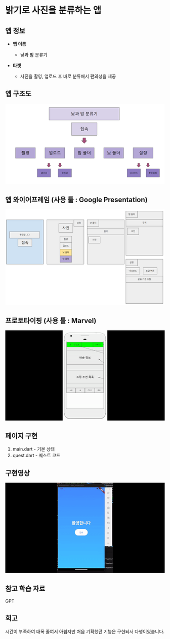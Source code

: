 # 밝기로 사진을 분류하는 앱  

## 앱 정보

- **앱 이름** 

  - 낮과 밤 분류기    

- **타겟**  

  - 사진을 촬영, 업로드 후 바로 분류해서 편의성을 제공          


## 앱 구조도

<img src="https://github.com/rumelay/Aiffel_quest_cr/blob/main/assets/First.png">

## 앱 와이어프레임 (사용 툴 : Google Presentation)

<img src="https://github.com/rumelay/Aiffel_quest_cr/blob/main/assets/Third.png">


## 프로토타이핑 (사용 툴 : Marvel)

<img src="https://github.com/rumelay/Aiffel_quest_cr/blob/main/assets/wrwq.gif">

## 페이지 구현
1. main.dart - 기본 상태
2. quest.dart - 퀘스트 코드

## 구현영상 

<img src="https://github.com/rumelay/Aiffel_quest_cr/blob/main/assets/Que5r.gif">

## 참고 학습 자료 

GPT

## 회고
시간이 부족하여 대폭 줄여서 아쉽지만 처음 기획했던 기능은 구현되서 다행이였습니다.
